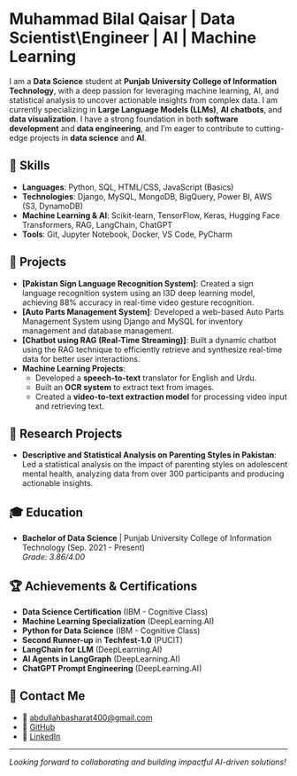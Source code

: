 # Muhammad Bilal Qaisar | Data Scientist\Engineer | AI | Machine Learning

I am a **Data Science** student at **Punjab University College of Information Technology**, with a deep passion for leveraging machine learning, AI, and statistical analysis to uncover actionable insights from complex data. I am currently specializing in **Large Language Models (LLMs)**, **AI chatbots**, and **data visualization**. I have a strong foundation in both **software development** and **data engineering**, and I’m eager to contribute to cutting-edge projects in **data science** and **AI**.

## 🔧 Skills
- **Languages**: Python, SQL, HTML/CSS, JavaScript (Basics)
- **Technologies**: Django, MySQL, MongoDB, BigQuery, Power BI, AWS (S3, DynamoDB)
- **Machine Learning & AI**: Scikit-learn, TensorFlow, Keras, Hugging Face Transformers, RAG, LangChain, ChatGPT
- **Tools**: Git, Jupyter Notebook, Docker, VS Code, PyCharm

## 🚀 Projects
- **[Pakistan Sign Language Recognition System]**: Created a sign language recognition system using an I3D deep learning model, achieving 88% accuracy in real-time video gesture recognition.
- **[Auto Parts Management System]**: Developed a web-based Auto Parts Management System using Django and MySQL for inventory management and database management.
- **[Chatbot using RAG (Real-Time Streaming)]**: Built a dynamic chatbot using the RAG technique to efficiently retrieve and synthesize real-time data for better user interactions.
- **Machine Learning Projects**: 
    - Developed a **speech-to-text** translator for English and Urdu.
    - Built an **OCR system** to extract text from images.
    - Created a **video-to-text extraction model** for processing video input and retrieving text.

## 🧠 Research Projects
- **Descriptive and Statistical Analysis on Parenting Styles in Pakistan**: Led a statistical analysis on the impact of parenting styles on adolescent mental health, analyzing data from over 300 participants and producing actionable insights.
  
## 🎓 Education
- **Bachelor of Data Science** | Punjab University College of Information Technology (Sep. 2021 - Present)  
  *Grade: 3.86/4.00*  

## 🏆 Achievements & Certifications
- **Data Science Certification** (IBM - Cognitive Class)
- **Machine Learning Specialization** (DeepLearning.AI)
- **Python for Data Science** (IBM - Cognitive Class)
- **Second Runner-up** in **Techfest-1.0** (PUCIT)
- **LangChain for LLM** (DeepLearning.AI)
- **AI Agents in LangGraph** (DeepLearning.AI)
- **ChatGPT Prompt Engineering** (DeepLearning.AI)

## 📡 Contact Me
- 📧 [abdullahbasharat400@gmail.com](mailto:abdullahbasharat400@gmail.com)
- 🔗 [GitHub](https://github.com/Abdullah-Basharat)
- 🔗 [LinkedIn](https://www.linkedin.com/in/abdullah-basharat786/)

---
*Looking forward to collaborating and building impactful AI-driven solutions!*  
